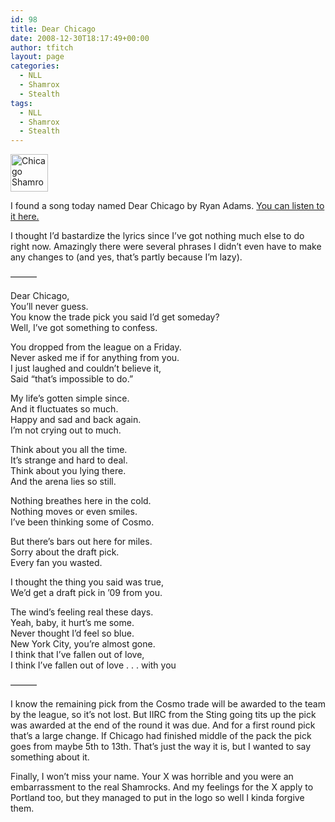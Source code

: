 ```yaml
---
id: 98
title: Dear Chicago
date: 2008-12-30T18:17:49+00:00
author: tfitch
layout: page
categories:
  - NLL
  - Shamrox
  - Stealth
tags:
  - NLL
  - Shamrox
  - Stealth
---
```

<dl id="attachment_99" class="wp-caption alignleft" style="width: 70px;">
  <dt class="wp-caption-dt">
    <a href="http://thestealthdragon.com/wp-content/uploads/2008/12/chicav.gif"><img class="size-full wp-image-99" title="Shamrox Avatar" src="http://thestealthdragon.com/wp-content/uploads/2008/12/chicav.gif" alt="Chicago Shamrox" width="60" height="60" /></a>
  </dt>
</dl>

I found a song today named Dear Chicago by Ryan Adams. <a href="http://www.last.fm/music/Ryan+Adams/_/Dear+Chicago" target="_self" rel="noopener noreferrer">You can listen to it here.</a>

I thought I&#8217;d bastardize the lyrics since I&#8217;ve got nothing much else to do right now. Amazingly there were several phrases I didn&#8217;t even have to make any changes to (and yes, that&#8217;s partly because I&#8217;m lazy).

&#8212;&#8212;&#8212;

Dear Chicago,  
You&#8217;ll never guess.  
You know the trade pick you said I&#8217;d get someday?  
Well, I&#8217;ve got something to confess.

You dropped from the league on a Friday.  
Never asked me if for anything from you.  
I just laughed and couldn&#8217;t believe it,  
Said &#8220;that&#8217;s impossible to do.&#8221;

My life&#8217;s gotten simple since.  
And it fluctuates so much.  
Happy and sad and back again.  
I&#8217;m not crying out to much.

Think about you all the time.  
It&#8217;s strange and hard to deal.  
Think about you lying there.  
And the arena lies so still.

Nothing breathes here in the cold.  
Nothing moves or even smiles.  
I&#8217;ve been thinking some of Cosmo.

But there&#8217;s bars out here for miles.  
Sorry about the draft pick.  
Every fan you wasted.

I thought the thing you said was true,  
We&#8217;d get a draft pick in &#8217;09 from you.

The wind&#8217;s feeling real these days.  
Yeah, baby, it hurt&#8217;s me some.  
Never thought I&#8217;d feel so blue.  
New York City, you&#8217;re almost gone.  
I think that I&#8217;ve fallen out of love,  
I think I&#8217;ve fallen out of love . . . with you

&#8212;&#8212;&#8212;

I know the remaining pick from the Cosmo trade will be awarded to the team by the league, so it&#8217;s not lost. But IIRC from the Sting going tits up the pick was awarded at the end of the round it was due. And for a first round pick that&#8217;s a large change. If Chicago had finished middle of the pack the pick goes from maybe 5th to 13th. That&#8217;s just the way it is, but I wanted to say something about it.

Finally, I won&#8217;t miss your name. Your X was horrible and you were an embarrassment to the real Shamrocks. And my feelings for the X apply to Portland too, but they managed to put in the logo so well I kinda forgive them.
